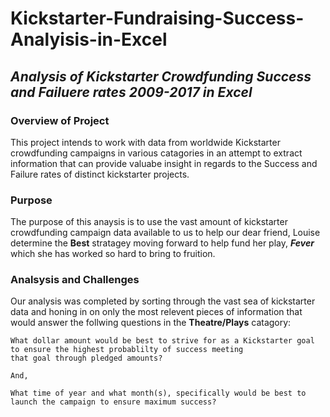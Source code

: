 # Kickstarter-Fundraising-Success-Analyisis-in-Excel
## *Analysis of Kickstarter Crowdfunding Success and Failuere rates 2009-2017 in Excel*
### Overview of Project
  This project intends to work with data from worldwide Kickstarter crowdfunding campaigns in various catagories in an attempt to extract information that can provide valuabe insight in regards to the Success and Failure rates of distinct kickstarter projects. 
### Purpose
  The purpose of this anaysis is to use the vast amount of kickstarter crowdfunding campaign data available to us to help our dear friend, Louise determine the **Best** stratagey moving forward to help fund her play, ***Fever*** which she has worked so hard to bring to fruition. 
### Analsysis and Challenges
  Our analysis was completed by sorting through the vast sea of kickstarter data and honing in on only the most relevent pieces of information that would  answer the follwing questions in the **Theatre/Plays** catagory:
  ```
  What dollar amount would be best to strive for as a Kickstarter goal to ensure the highest probablilty of success meeting 
  that goal through pledged amounts?
  
  And, 
  
  What time of year and what month(s), specifically would be best to launch the campaign to ensure maximum success?  
  ```

